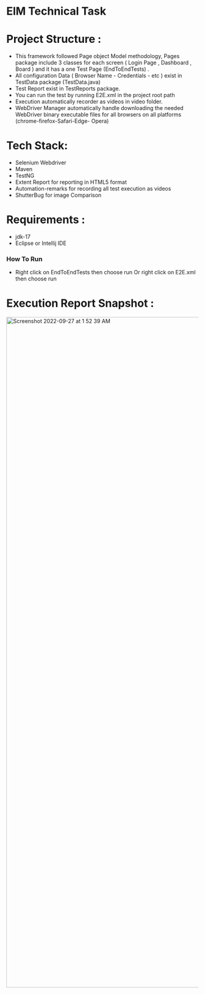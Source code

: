 # ElM Technical Task

# Project Structure :
- This framework followed Page object Model methodology, Pages package include 3 classes for each screen ( Login Page , Dashboard , Board ) and it has a one Test Page (EndToEndTests) .
- All configuration Data (  Browser Name - Credentials - etc ) exist in TestData package (TestData.java)
- Test Report exist in TestReports package.
- You can run the test by running E2E.xml in the project root path
- Execution automatically recorder as videos in video folder.
- WebDriver Manager automatically handle downloading the needed WebDriver binary executable files for all browsers on all platforms (chrome-firefox-Safari-Edge- Opera)

# Tech Stack:

- Selenium Webdriver
- Maven
- TestNG
- Extent Report for reporting in HTML5 format
- Automation-remarks for recording all test execution as videos
- ShutterBug for image Comparison 

# Requirements :
- jdk-17
- Eclipse or Intellij IDE


### How To Run 
- Right click on EndToEndTests then choose run Or  right click on E2E.xml then choose run 


# Execution Report Snapshot :
<img width="1756" alt="Screenshot 2022-09-27 at 1 52 39 AM" src="https://user-images.githubusercontent.com/66669388/192406881-d2ca5e2a-e1d9-4617-973e-051a91991e30.png">
